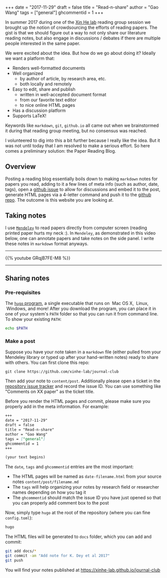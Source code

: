 +++
date = "2017-11-29"
draft = false
title = "Read-n-share"
author = "Gao Wang"
tags = ["general"]
ghcommentid = 1
+++

In summer 2017 during one of the [Xin He lab](http://xinhelab.org) reading group session we brought up the notion of crowdsourcing the efforts of reading papers.
The gist is that we should figure out a way to not only share our literature reading notes, but also engage in discussions / debates if there are multiple people interested in the same paper. 

We were excited about the idea. But how do we go about doing it? Ideally we want a platform that:

- Renders well-formatted documents
- Well organized
  - by author of article, by research area, etc.
  - both locally and remotely
- Easy to edit, share and publish
  - written in well-accepted document format
  - from our favorite text editor
  - to nice online HTML pages 
- Has a discussion platform
- Supports LaTeX!

Keywords like `markdown`, `git`, `github.io` all came out when we brainstormed it during that reading group meeting, but no consensus was reached.

I volunteered to dig into this a bit further because I really like the idea. But it was not until today that I am resolved to make a serious effort. So here comes a preliminary solution: the Paper Reading Blog. 

## Overview
Posting a reading blog essentially boils down to making `markdown` notes for papers you read, adding to it a few lines of meta info (such as author, date, tags), open a [github issue](https://github.com/xinhe-lab/journal-club/issues) to allow for discussions and embed it to the post, generate HTML pages via a 4-letter command and push it to the [github repo](https://github.com/xinhe-lab/journal-club). The outcome is this website you are looking at. 

## Taking notes

I use [`Mendeley`](https://www.mendeley.com/) to read papers directly from computer screen (reading printed paper hurts my neck :). In `Mendeley`, as demonstrated in this video below, one can annotate papers and take notes on the side panel. I write these notes in `markdown` format anyways.

<hr>
{{% youtube GRqjB7FE-M8 %}}
<hr>

## Sharing notes 
### Pre-requisites

The [`hugo` program](https://github.com/gohugoio/hugo/releases), a single executable that runs on <i class="fa fa-apple"></i>&nbsp;Mac OS&nbsp;X, <i class="fa fa-linux"></i>&nbsp;Linux, <i class="fa fa-windows"></i>&nbsp;Windows, and more! After you download the program, you can place it in one of your system's `PATH` folder so that you can run it from command line. To show your existing `PATH`:

```bash
echo $PATH
```

### Make a post

Suppose you have your note taken in a `markdown` file (either pulled from your Mendeley library or typed up after your hand-written notes) ready to share with others. You can first clone this repo:

```
git clone https://github.com/xinhe-lab/journal-club
```

Then add your note to `content/post`. Additionally please open a ticket in the [repository issue tracker](https://github.com/xinhe-lab/journal-club/issues) and record the issue ID. You can use something like "Comments on XX paper" as the ticket title.

Before you render the HTML pages and commit, please make sure you properly add in the meta information. For example:

```markdown
+++
date = "2017-11-29"
draft = false
title = "Read-n-share"
author = "Gao Wang"
tags = ["general"]
ghcommentid = 1
+++

(your text begins)
```

The `date`, `tags` and `ghcommentid` entries are the most important:

- The HTML pages will be named as `date-filename.html` from your source notes `content/post/filename.md`
- The `tags` will help organizing your notes by research field or researcher names depending on how you tag it
- The `ghcommentid` should match the issue ID you have just opened so that you can properly add comment box to the post

Now, simply type `hugo` at the root of the repository (where you can fine `config.toml`):

```bash
hugo
```

The HTML files will be generated to `docs` folder, which you can add and commit:

```bash
git add docs/*
git commit -am "Add note for K. Dey et al 2017"
git push
```

You will find your notes published at https://xinhe-lab.github.io/journal-club
